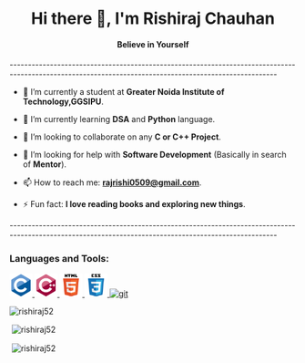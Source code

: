 ### <h1 align="center">Hi there 👋, I'm Rishiraj Chauhan
<h4 align="center" font="https://www.fontspace.com/beautiful-people-font-f29700">Believe in Yourself</h4>

  <p>
    -------------------------------------------------------------------------------------------------------------------------------------------------------
  </p>
  
- 🔭 I’m currently a student at **Greater Noida Institute of Technology,GGSIPU**.

- 🌱 I’m currently learning **DSA** and **Python** language.

- 👯 I’m looking to collaborate on any **C or C++ Project**.

- 🤔 I’m looking for help with **Software Development** (Basically in search of **Mentor**).

- 📫 How to reach me: **rajrishi0509@gmail.com**.

- ⚡ Fun fact: **I love reading books and exploring new things**.
  
 <p>
    -------------------------------------------------------------------------------------------------------------------------------------------------------
  </p>

<h3 align="left">Languages and Tools:</h3>
  <p align="left"><a href="https://www.cprogramming.com/" target="_blank"> <img src="https://raw.githubusercontent.com/devicons/devicon/master/icons/c/c-original.svg" alt="c" width="40" height="40"/> </a>
    <a href="https://www.w3schools.com/cpp/" target="_blank"> <img src="https://raw.githubusercontent.com/devicons/devicon/master/icons/cplusplus/cplusplus-original.svg" alt="cplusplus" width="40" height="40"/> </a>
    <a href="https://www.w3.org/html/" target="_blank"> <img src="https://raw.githubusercontent.com/devicons/devicon/master/icons/html5/html5-original-wordmark.svg" alt="html5" width="40" height="40"/> </a>
    <a href="https://www.w3schools.com/css/" target="_blank"> <img src="https://raw.githubusercontent.com/devicons/devicon/master/icons/css3/css3-original-wordmark.svg" alt="css3" width="40" height="40"/> </a> 
  <a href="https://git-scm.com/" target="_blank"> <img src="https://www.vectorlogo.zone/logos/git-scm/git-scm-icon.svg" alt="git" width="40" height="40"/> </a></p>
  
  
  
<p>&nbsp;<img align="left" src="https://github-readme-stats.vercel.app/api/top-langs?username=rishiraj52&show_icons=true&locale=en&layout=compact" alt="rishiraj52" /></p>

<p>&nbsp;<img align="center" src="https://github-readme-stats.vercel.app/api?username=rishiraj52&show_icons=true&locale=en" alt="rishiraj52" /></p>

<p>&nbsp;<img align="center" src="https://github-readme-streak-stats.herokuapp.com/?user=rishiraj52&" alt="rishiraj52" /></p>

